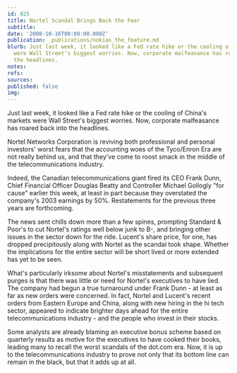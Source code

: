 ```yaml
---
id: 825
title: Nortel Scandal Brings Back the Fear
subtitle: 
date: '2008-10-16T00:00:00.000Z'
publication: _publications/nokias_the_feature.md
blurb: Just last week, it looked like a Fed rate hike or the cooling of China's markets
  were Wall Street's biggest worries. Now, corporate malfeasance has roared back into
  the headlines.
notes: 
refs: 
sources: 
published: false
img: 
---
```

Just last week, it looked like a Fed rate hike or the cooling of China's markets were Wall Street's biggest worries. Now, corporate malfeasance has roared back into the headlines.

  
Nortel Networks Corporation is reviving both professional and personal investors' worst fears that the accounting woes of the Tyco/Enron Era are not really behind us, and that they've come to roost smack in the middle of the telecommunications industry.

Indeed, the Canadian telecommunications giant fired its CEO Frank Dunn, Chief Financial Officer Douglas Beatty and Controller Michael Gollogly "for cause" earlier this week, at least in part because they overstated the company's 2003 earnings by 50%. Restatements for the previous three years are forthcoming.

The news sent chills down more than a few spines, prompting Standard & Poor's to cut Nortel's ratings well below junk to B-, and bringing other issues in the sector down for the ride. Lucent's share price, for one, has dropped precipitously along with Nortel as the scandal took shape. Whether the implications for the entire sector will be short lived or more extended has yet to be seen.

What's particularly irksome about Nortel's misstatements and subsequent purges is that there was little or need for Nortel's executives to have lied. The company had begun a true turnaround under Frank Dunn - at least as far as new orders were concerned. In fact, Nortel and Lucent's recent orders from Eastern Europe and China, along with new hiring in the hi tech sector, appeared to indicate brighter days ahead for the entire telecommunications industry - and the people who invest in their stocks.

Some analysts are already blaming an executive bonus scheme based on quarterly results as motive for the executives to have cooked their books, leading many to recall the worst scandals of the dot.com era. Now, it is up to the telecommunications industry to prove not only that its bottom line can remain in the black, but that it adds up at all.
